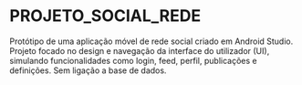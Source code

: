 # PROJETO_SOCIAL_REDE
Protótipo de uma aplicação móvel de rede social criado em Android Studio. Projeto focado no design e navegação da interface do utilizador (UI), simulando funcionalidades como login, feed, perfil, publicações e definições. Sem ligação a base de dados.
